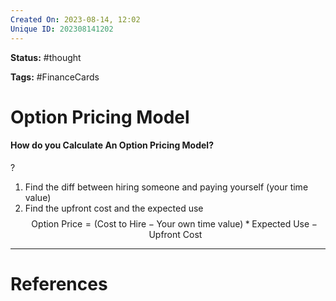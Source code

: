 ```yaml
---
Created On: 2023-08-14, 12:02
Unique ID: 202308141202
---
```

**Status:** #thought 

**Tags:** #FinanceCards 

# Option Pricing Model
#### How do you Calculate An Option Pricing Model?
?
1. Find the diff between hiring someone and paying yourself (your time value)
3. Find the upfront cost and the expected use
$$
\text{Option Price} = (\text{Cost to Hire} - \text{Your own time value}) * \text{Expected Use} - \text{Upfront Cost}
$$
<!--SR:!2023-08-24,6,250-->









---
# References
